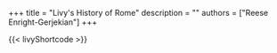 +++ 
title = "Livy's History of Rome"
description = ""
authors = ["Reese Enright-Gerjekian"]
+++

{{< livyShortcode >}}